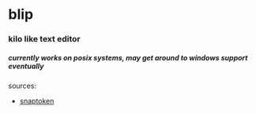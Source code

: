 # blip

### kilo like text editor

##### currently works on posix systems, may get around to windows support eventually

sources:
- [snaptoken](https://viewsourcecode.org/snaptoken/kilo/02.enteringRawMode.html)

